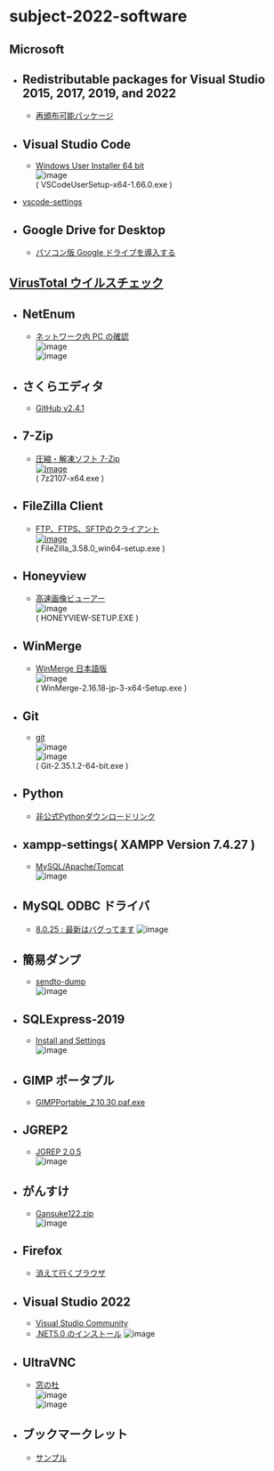 # subject-2022-software

## Microsoft

- ## Redistributable packages for Visual Studio 2015, 2017, 2019, and 2022
  - [再頒布可能パッケージ](https://docs.microsoft.com/en-us/cpp/windows/latest-supported-vc-redist?view=msvc-170)

- ## Visual Studio Code
  - [Windows User Installer	64 bit](https://code.visualstudio.com/download)\
![image](https://user-images.githubusercontent.com/1501327/160964204-b7ea595e-a263-4854-b30a-b33ad5c278a8.png)\
( VSCodeUserSetup-x64-1.66.0.exe )
- [vscode-settings](https://github.com/winofsql/vscode-settings)

- ## Google Drive for Desktop
  - [パソコン版 Google ドライブを導入する](https://support.google.com/a/answer/7491144?hl=ja)

## [VirusTotal ウイルスチェック](https://www.virustotal.com/gui/home/upload)

- ## NetEnum
  - [ネットワーク内 PC の確認](https://forest.watch.impress.co.jp/library/software/netenum/)\
![image](https://user-images.githubusercontent.com/1501327/162853928-f7016f0d-00f8-4306-bb22-72cf79df9efd.png)\
![image](https://user-images.githubusercontent.com/1501327/162853965-9340bbcb-600a-45ff-8307-2433c27e649c.png)

- ## さくらエディタ
  - [GitHub v2.4.1](https://github.com/sakura-editor/sakura/releases/tag/v2.4.1)

- ## 7-Zip
  - [圧縮・解凍ソフト 7-Zip\
 ![image](https://user-images.githubusercontent.com/1501327/157354191-7317e851-5223-442d-93f5-4207d36b4ef4.png)](https://sevenzip.osdn.jp/)\
 ( 7z2107-x64.exe )

- ## FileZilla Client
  - [FTP、FTPS、SFTPのクライアント\
![image](https://user-images.githubusercontent.com/1501327/157356406-cb368674-ea88-4d66-8bd7-e95b2e120197.png)](https://filezilla-project.org/download.php?show_all=1)\
( FileZilla_3.58.0_win64-setup.exe )

- ## Honeyview
  - [高速画像ビューアー](https://jp.bandisoft.com/honeyview/)\
![image](https://user-images.githubusercontent.com/1501327/160962896-d1924423-4fd3-4909-8946-fc683bfef17d.png)\
( HONEYVIEW-SETUP.EXE )

- ## WinMerge
  - [WinMerge 日本語版](https://winmergejp.bitbucket.io/)\
![image](https://user-images.githubusercontent.com/1501327/160963908-603001d7-65be-464f-8d64-53bb3e07fcbe.png)\
( WinMerge-2.16.18-jp-3-x64-Setup.exe )

- ## Git
  - [git](https://git-scm.com/)\
![image](https://user-images.githubusercontent.com/1501327/160964782-4c7591c8-bcb9-425c-8d5f-20d2c83f21f0.png)\
![image](https://user-images.githubusercontent.com/1501327/160964927-77f76f0b-6140-4ed1-afe6-7986a16bc497.png)\
( Git-2.35.1.2-64-bit.exe )

- ## Python
  - [非公式Pythonダウンロードリンク](https://pythonlinks.python.jp/ja/index.html)

- ## xampp-settings( XAMPP Version 7.4.27 )
  - [MySQL/Apache/Tomcat](https://github.com/winofsql/xampp-settings)\
![image](https://user-images.githubusercontent.com/1501327/162855040-3adc229d-892c-491b-9844-edeadc93415d.png)


- ## MySQL ODBC ドライバ
  - [8.0.25 : 最新はバグってます](https://downloads.mysql.com/archives/c-odbc/)
![image](https://user-images.githubusercontent.com/1501327/162852174-6c2773e4-327e-4f9a-aed9-14f106c73a76.png)

- ## 簡易ダンプ
  - [sendto-dump](https://github.com/winofsql/sendto-dump)\
![image](https://user-images.githubusercontent.com/1501327/162853097-c5ded74f-14ca-4aad-9f48-ac6931f76151.png)

- ## SQLExpress-2019
  - [Install and Settings](https://github.com/winofsql/SQLExpress-2019)\
![image](https://user-images.githubusercontent.com/1501327/162854562-6b88b0cd-4326-45ba-a66c-df63fd84e6e6.png)

- ## GIMP ポータプル
  - [GIMPPortable_2.10.30.paf.exe](https://sourceforge.net/projects/portableapps/files/GIMP%20Portable/)

- ## JGREP2
  - [JGREP 2.0.5](http://www.hi-ho.ne.jp/jun_miura/jgrep.htm)\
![image](https://user-images.githubusercontent.com/1501327/162939330-fda21595-538f-40b0-a293-a21d21105d5a.png)


- ## がんすけ
  - [Gansuke122.zip](http://www.gansuke.com/download.htm)\
![image](https://user-images.githubusercontent.com/1501327/162938866-aad3d662-5250-4e31-91b2-e6f26f05b4f5.png)

- ## Firefox
  - [消えて行くブラウザ](https://www.mozilla.org/ja/firefox/new/)

- ## Visual Studio 2022
  - [Visual Studio Community](https://visualstudio.microsoft.com/ja/vs/whatsnew/)
  - [.NET5.0 のインストール](https://dotnet.microsoft.com/ja-jp/download/dotnet/5.0)
  ![image](https://user-images.githubusercontent.com/1501327/163530763-36488b57-1d56-4ff1-85ee-ae765d0bad15.png)

- ## UltraVNC
  - [窓の杜](https://forest.watch.impress.co.jp/library/software/ultravnc/)\
![image](https://user-images.githubusercontent.com/1501327/162951237-5857a3ca-f672-4aad-9bd3-1677b03da4fb.png)\
![image](https://user-images.githubusercontent.com/1501327/162951272-179fa837-37fa-49ca-8e28-fc7c9458a2c8.png)



- ## ブックマークレット
  - [サンプル](https://github.com/winofsql/js-bookmarklet-sample)
